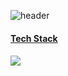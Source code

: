 ![header](https://capsule-render.vercel.app/api?type=waving&color=auto&width=100%&height=300&section=header&text=Hello!%20moon!&fontSize=90&animation=fadeIn&fontAlignY=38&desc=Since1995%20GitHub%20Profile&descAlignY=51&descAlign=62)



<p align="center">
    <a href="https://skillicons.dev">
    <h4>Tech Stack<h4>
        <img src="https://skillicons.dev/icons?i=js,java,html,css,react,mysql,eclipse&perline=3" />
    </a>
</p>
